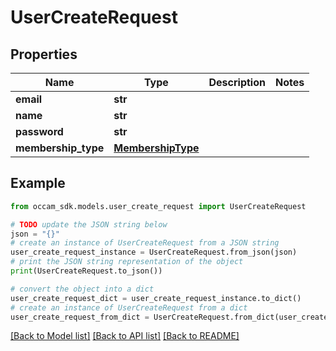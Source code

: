 # UserCreateRequest


## Properties

Name | Type | Description | Notes
------------ | ------------- | ------------- | -------------
**email** | **str** |  | 
**name** | **str** |  | 
**password** | **str** |  | 
**membership_type** | [**MembershipType**](MembershipType.md) |  | 

## Example

```python
from occam_sdk.models.user_create_request import UserCreateRequest

# TODO update the JSON string below
json = "{}"
# create an instance of UserCreateRequest from a JSON string
user_create_request_instance = UserCreateRequest.from_json(json)
# print the JSON string representation of the object
print(UserCreateRequest.to_json())

# convert the object into a dict
user_create_request_dict = user_create_request_instance.to_dict()
# create an instance of UserCreateRequest from a dict
user_create_request_from_dict = UserCreateRequest.from_dict(user_create_request_dict)
```
[[Back to Model list]](../README.md#documentation-for-models) [[Back to API list]](../README.md#documentation-for-api-endpoints) [[Back to README]](../README.md)


